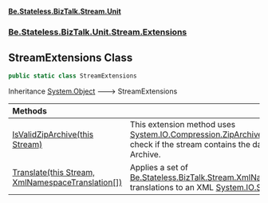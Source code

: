 #### [Be.Stateless.BizTalk.Stream.Unit](README.md 'README')
### [Be.Stateless.BizTalk.Unit.Stream.Extensions](Be.Stateless.BizTalk.Unit.Stream.Extensions.md 'Be.Stateless.BizTalk.Unit.Stream.Extensions')

## StreamExtensions Class

```csharp
public static class StreamExtensions
```

Inheritance [System.Object](https://docs.microsoft.com/en-us/dotnet/api/System.Object 'System.Object') &#129106; StreamExtensions

| Methods | |
| :--- | :--- |
| [IsValidZipArchive(this Stream)](StreamExtensions.IsValidZipArchive(thisStream).md 'Be.Stateless.BizTalk.Unit.Stream.Extensions.StreamExtensions.IsValidZipArchive(this System.IO.Stream)') | This extension method uses [System.IO.Compression.ZipArchive](https://docs.microsoft.com/en-us/dotnet/api/System.IO.Compression.ZipArchive 'System.IO.Compression.ZipArchive') constructor to check if the stream contains the data of a valid Zip Archive. |
| [Translate(this Stream, XmlNamespaceTranslation[])](StreamExtensions.Translate(thisStream,XmlNamespaceTranslation[]).md 'Be.Stateless.BizTalk.Unit.Stream.Extensions.StreamExtensions.Translate(this System.IO.Stream, Be.Stateless.BizTalk.Stream.XmlNamespaceTranslation[])') | Applies a set of [Be.Stateless.BizTalk.Stream.XmlNamespaceTranslation](https://docs.microsoft.com/en-us/dotnet/api/Be.Stateless.BizTalk.Stream.XmlNamespaceTranslation 'Be.Stateless.BizTalk.Stream.XmlNamespaceTranslation') translations to an XML [System.IO.Stream](https://docs.microsoft.com/en-us/dotnet/api/System.IO.Stream 'System.IO.Stream'). |
